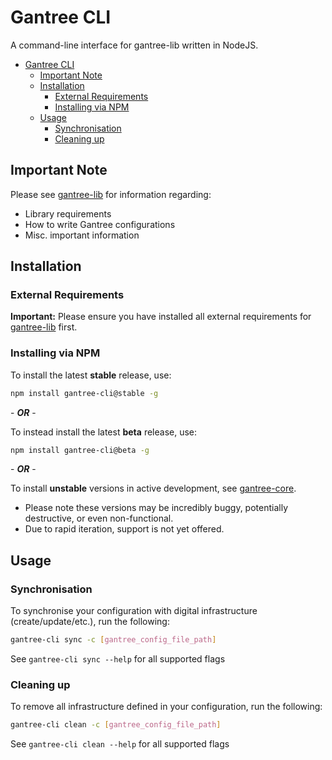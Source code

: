 # Gantree CLI

A command-line interface for gantree-lib written in NodeJS.

- [Gantree CLI](#gantree-cli)
  - [Important Note](#important-note)
  - [Installation](#installation)
    - [External Requirements](#external-requirements)
    - [Installing via NPM](#installing-via-npm)
  - [Usage](#usage)
    - [Synchronisation](#synchronisation)
    - [Cleaning up](#cleaning-up)

## Important Note

Please see [gantree-lib](https://github.com/gantree-io/gantree-lib-nodejs) for information regarding:

- Library requirements
- How to write Gantree configurations
- Misc. important information

## Installation

### External Requirements

**Important:** Please ensure you have installed all external requirements for [gantree-lib](https://github.com/gantree-io/gantree-lib-nodejs) first.

### Installing via NPM

To install the latest **stable** release, use:

```bash
npm install gantree-cli@stable -g
```

\- ***OR*** -

To instead install the latest **beta** release, use:

```bash
npm install gantree-cli@beta -g
```

\- ***OR*** -

To install **unstable** versions in active development, see [gantree-core](https://github.com/gantree-io/gantree-core).
- Please note these versions may be incredibly buggy, potentially destructive, or even non-functional.
- Due to rapid iteration, support is not yet offered.

## Usage

### Synchronisation

To synchronise your configuration with digital infrastructure (create/update/etc.), run the following:

```bash
gantree-cli sync -c [gantree_config_file_path]
```

See `gantree-cli sync --help` for all supported flags

### Cleaning up

To remove all infrastructure defined in your configuration, run the following:

```bash
gantree-cli clean -c [gantree_config_file_path]
```

See `gantree-cli clean --help` for all supported flags

<!-- TODO: Add information on CLI supported environment variables -->
